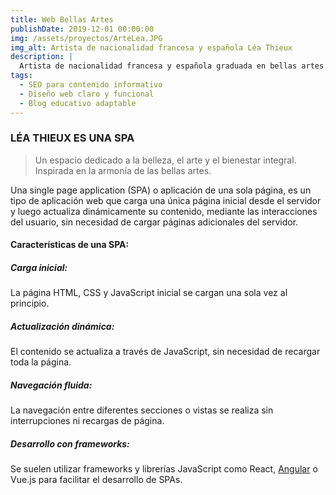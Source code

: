 ```yaml
---
title: Web Bellas Artes
publishDate: 2019-12-01 00:00:00
img: /assets/proyectos/ArteLea.JPG
img_alt: Artista de nacionalidad francesa y española Léa Thieux
description: |
  Artista de nacionalidad francesa y española graduada en bellas artes. Trabaja con técnicas pictóricas y grafícas, realizando también obra digital.
tags:
  - SEO para contenido informativo
  - Diseño web claro y funcional
  - Blog educativo adaptable
---
```

### LÉA THIEUX ES UNA SPA

>Un espacio dedicado a la belleza, el arte y el bienestar integral. Inspirada en la armonía de las bellas artes.

Una single page application (SPA) o aplicación de una sola página, es un tipo de aplicación web que carga una única página inicial desde el servidor y luego actualiza dinámicamente su contenido, mediante las interacciones del usuario, sin necesidad de cargar páginas adicionales del servidor.

#### Características de una SPA:

##### Carga inicial:

La página HTML, CSS y JavaScript inicial se cargan una sola vez al principio. 

##### Actualización dinámica:

El contenido se actualiza a través de JavaScript, sin necesidad de recargar toda la página. 

##### Navegación fluida:

La navegación entre diferentes secciones o vistas se realiza sin interrupciones ni recargas de página. 

##### Desarrollo con frameworks:

Se suelen utilizar frameworks y librerías JavaScript como React, [Angular](https://angular.dev/) o Vue.js para facilitar el desarrollo de SPAs. 

